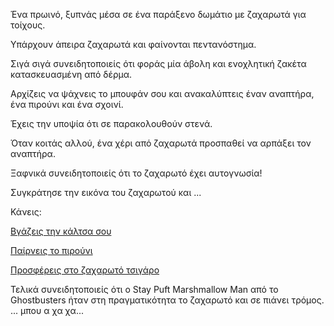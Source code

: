 Ένα πρωινό, ξυπνάς μέσα σε ένα παράξενο δωμάτιο με ζαχαρωτά για τοίχους.

Υπάρχουν άπειρα ζαχαρωτά και φαίνονται πεντανόστημα.

Σιγά σιγά συνειδητοποιείς ότι φοράς μία άβολη και ενοχλητική ζακέτα κατασκευασμένη από δέρμα.

Αρχίζεις να ψάχνεις το μπουφάν σου και ανακαλύπτεις έναν αναπτήρα, ένα πιρούνι και ένα σχοινί.

Έχεις την υποψία ότι σε παρακολουθούν στενά.

Όταν κοιτάς αλλού, ένα χέρι από ζαχαρωτά προσπαθεί να αρπάξει τον αναπτήρα.

Ξαφνικά συνειδητοποιείς ότι το ζαχαρωτό έχει αυτογνωσία!

Συγκράτησε την εικόνα του ζαχαρωτού και ...

Κάνεις:

[Βγάζεις την κάλτσα σου](put_socks_off/put-socks-off.md)

[Παίρνεις το πιρούνι](take_the_fork/take-the-fork.md)

[Προσφέρεις στο ζαχαρωτό τσιγάρο](offer_marshmallow_a_cigar/offer_marshmallow_a_cigar.md)

Τελικά συνειδητοποιείς ότι ο Stay Puft Marshmallow Man από το Ghostbusters ήταν στη πραγματικότητα το 
ζαχαρωτό και σε πιάνει τρόμος. ... μπου α χα χα...
